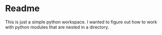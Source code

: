 # Readme

This is just a simple python workspace. I wanted to figure out how to work with python modules that are nested in a directory.
